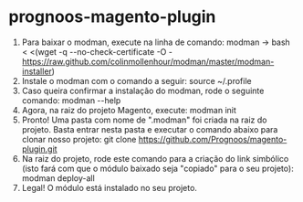 # prognoos-magento-plugin

1. Para baixar o modman, execute na linha de comando:
	modman -> bash < <(wget -q --no-check-certificate -O - https://raw.github.com/colinmollenhour/modman/master/modman-installer)
2. Instale o modman com o comando a seguir:
	source ~/.profile
3. Caso queira confirmar a instalação do modman, rode o seguinte comando: 
	modman --help
4. Agora, na raiz do projeto Magento, execute: 
	modman init
5. Pronto! Uma pasta com nome de ".modman" foi criada na raiz do projeto. Basta entrar nesta pasta e executar o comando abaixo para clonar nosso projeto:
	git clone https://github.com/Prognoos/magento-plugin.git
6. Na raiz do projeto, rode este comando para a criação do link simbólico (isto fará com que o módulo baixado seja "copiado" para o seu projeto):
	modman deploy-all
7. Legal! O módulo está instalado no seu projeto.
